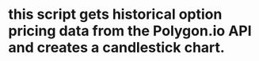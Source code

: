 # this script gets historical option pricing data from the Polygon.io API and creates a candlestick chart.
